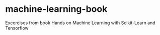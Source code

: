 # machine-learning-book
Excercises from book Hands on Machine Learning with Scikit-Learn and Tensorflow
